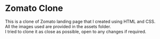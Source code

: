 # Zomato Clone
This is a clone of Zomato landing page that I created using HTML and CSS.       
All the images used are provided in the assets folder.            
I tried to clone it as close as possible, open to any changes if required.
